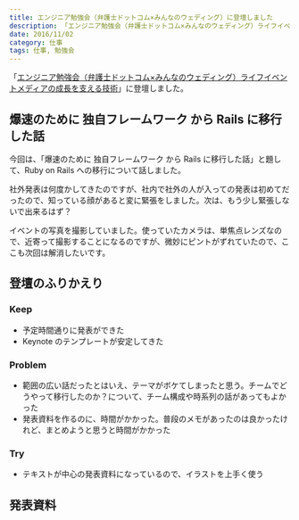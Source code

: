 ```yaml
---
title: エンジニア勉強会（弁護士ドットコム×みんなのウェディング）に登壇しました
description: 「エンジニア勉強会（弁護士ドットコム×みんなのウェディング）ライフイベントメディアの成長を支える技術」に登壇しました
date: 2016/11/02
category: 仕事
tags: 仕事, 勉強会
---
```




「[エンジニア勉強会（弁護士ドットコム×みんなのウェディング）ライフイベントメディアの成長を支える技術](http://mwed.connpass.com/event/42054/)」に登壇しました。

## 爆速のために 独自フレームワーク から Rails に移行した話

今回は、「爆速のために 独自フレームワーク から Rails に移行した話」と題して、Ruby on Rails への移行について話しました。

社外発表は何度かしてきたのですが、社内で社外の人が入っての発表は初めてだったので、知っている顔があると変に緊張をしました。次は、もう少し緊張しないで出来るはず？

イベントの写真を撮影していました。使っていたカメラは、単焦点レンズなので、近寄って撮影することになるのですが、微妙にピントがずれていたので、ここも次回は解消したいです。

## 登壇のふりかえり

### Keep

- 予定時間通りに発表ができた
- Keynote のテンプレートが安定してきた

### Problem

- 範囲の広い話だったとはいえ、テーマがボケてしまったと思う。チームでどうやって移行したのか？について、チーム構成や時系列の話があってもよかった
- 発表資料を作るのに、時間がかかった。普段のメモがあったのは良かったけれど、まとめようと思うと時間がかかった

### Try

- テキストが中心の発表資料になっているので、イラストを上手く使う

## 発表資料

<script async class="speakerdeck-embed" data-id="14e438dab58a44dd9e941353f67dc0bd" data-ratio="1.33333333333333" src="//speakerdeck.com/assets/embed.js"></script>
